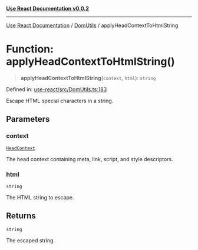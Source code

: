 [**Use React Documentation v0.0.2**](../../README.md)

***

[Use React Documentation](../../modules.md) / [DomUtils](../README.md) / applyHeadContextToHtmlString

# Function: applyHeadContextToHtmlString()

> **applyHeadContextToHtmlString**(`context`, `html`): `string`

Defined in: [use-react/src/DomUtils.ts:183](https://github.com/stonemjs/use-react/blob/0635de04acc6b3a5c28dcf07d1e12a39a8b5e0b9/src/DomUtils.ts#L183)

Escape HTML special characters in a string.

## Parameters

### context

[`HeadContext`](../../declarations/interfaces/HeadContext.md)

The head context containing meta, link, script, and style descriptors.

### html

`string`

The HTML string to escape.

## Returns

`string`

The escaped string.
